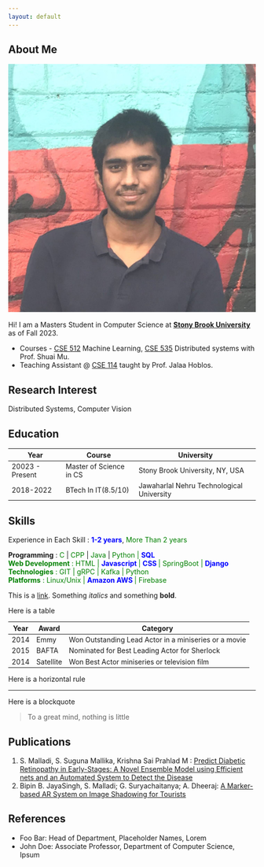 ```yaml
---
layout: default
---
```


## About Me

<img class="profile-picture" src="siddhartha_malladi.jpg">

Hi! I am a Masters Student in Computer Science at **[Stony Brook University](https://www.cs.stonybrook.edu/)** as of Fall 2023.

- Courses - [CSE 512](https://sites.google.com/view/sbu-cse512-2023/home) Machine Learning, [CSE 535](http://mpaxos.com/teaching/ds/23fa/) Distributed systems with Prof. Shuai Mu.
- Teaching Assistant @ [CSE 114](https://sites.google.com/cs.stonybrook.edu/jhoblos-cse114/) taught by Prof. Jalaa Hoblos.

## Research Interest

Distributed Systems, Computer Vision

## Education

Year | Course | University
-----|-------|--------
20023 - Present | Master of Science in CS  | Stony Brook University, NY, USA
2018-2022 | BTech In IT(8.5/10) | Jawaharlal Nehru Technological University

## Skills

<style>
    o {color: Green}
    b {color: Blue}
</style>

Experience in Each Skill : <b>1-2 years</b>, <o>More Than 2 years</o>

**Programming** : <o> C </o> | <o> CPP </o> | <o> Java </o>| <o> Python <o/> | <b> SQL </b> <br/>
**Web Development** : <o> HTML </o> | <b> Javascript </b> | <b> CSS </b>| <o> SpringBoot </o> | <b> Django</b> <br/>
**Technologies** : <o> GIT </o> | <o> gRPC </o> | <o> Kafka </o>| <o> Python </o> <br/>
**Platforms** : <o> Linux/Unix <o> | <b> Amazon AWS </b> | <o> Firebase </o> <br/>

This is a [link](http://google.com). Something *italics* and something **bold**.

Here is a table

Year | Award | Category
-----|-------|--------
2014 | Emmy  | Won Outstanding Lead Actor in a miniseries or a movie
2015 | BAFTA | Nominated for Best Leading Actor for Sherlock
2014 | Satellite | Won Best Actor miniseries or television film

Here is a horizontal rule

---

Here is a blockquote

> To a great mind, nothing is little

## Publications

1. S. Malladi, S. Suguna Mallika, Krishna Sai Prahlad M : [Predict Diabetic Retinopathy in Early-Stages: A Novel Ensemble Model using Efficient nets and an Automated System to Detect the Disease](https://www.ijitee.org/portfolio-item/l933511111222)
2. Bipin B. JayaSingh, S. Malladi; G. Suryachaitanya; A. Dheeraj: [A Marker-based AR System on Image Shadowing for Tourists](https://ieeexplore.ieee.org/abstract/document/10099856)

## References

* Foo Bar: Head of Department, Placeholder Names, Lorem
* John Doe: Associate Professor, Department of Computer Science, Ipsum
